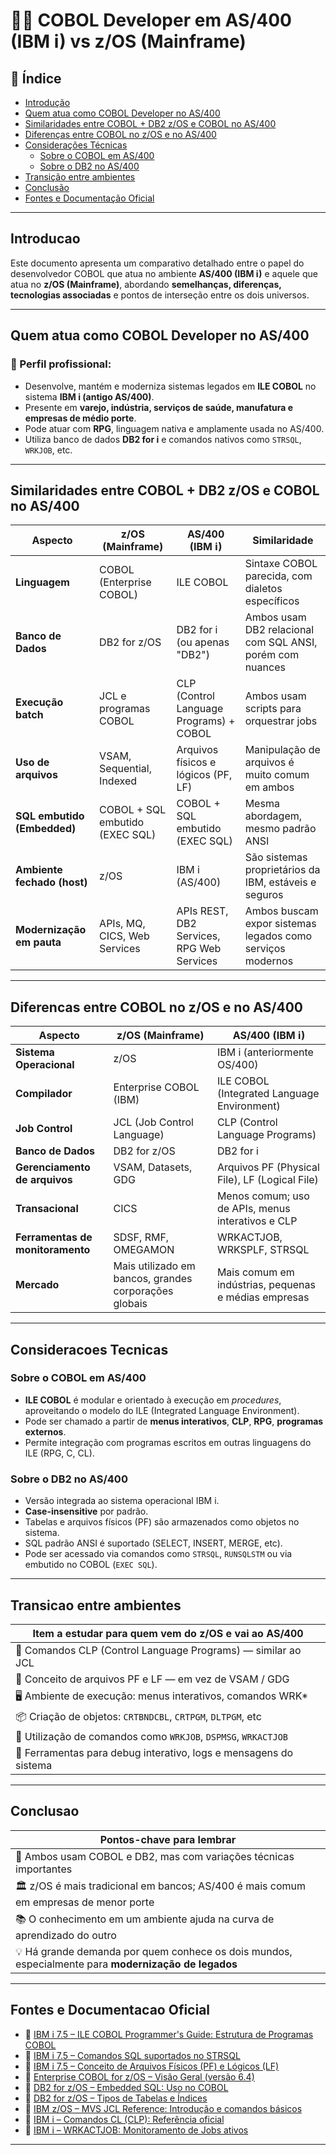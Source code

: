 # 👨‍💻 COBOL Developer em AS/400 (IBM i) vs z/OS (Mainframe)

## 📑 Índice

- [Introdução](#introducao)
- [Quem atua como COBOL Developer no AS/400](#quem-atua-como-cobol-developer-no-as400)
- [Similaridades entre COBOL + DB2 z/OS e COBOL no AS/400](#similaridades-entre-cobol--db2-zos-e-cobol-no-as400)
- [Diferenças entre COBOL no z/OS e no AS/400](#diferencas-entre-cobol-no-zos-e-no-as400)
- [Considerações Técnicas](#consideracoes-tecnicas)
  - [Sobre o COBOL em AS/400](#sobre-o-cobol-em-as400)
  - [Sobre o DB2 no AS/400](#sobre-o-db2-no-as400)
- [Transição entre ambientes](#transicao-entre-ambientes)
- [Conclusão](#conclusao)
- [Fontes e Documentação Oficial](#fontes-e-documentacao-oficial)

---

## Introducao

Este documento apresenta um comparativo detalhado entre o papel do desenvolvedor COBOL que atua no ambiente **AS/400 (IBM i)** e aquele que atua no **z/OS (Mainframe)**, abordando **semelhanças, diferenças, tecnologias associadas** e pontos de interseção entre os dois universos.

---

## Quem atua como COBOL Developer no AS/400

### 🎯 Perfil profissional:
- Desenvolve, mantém e moderniza sistemas legados em **ILE COBOL** no sistema **IBM i (antigo AS/400)**.
- Presente em **varejo, indústria, serviços de saúde, manufatura e empresas de médio porte**.
- Pode atuar com **RPG**, linguagem nativa e amplamente usada no AS/400.
- Utiliza banco de dados **DB2 for i** e comandos nativos como `STRSQL`, `WRKJOB`, etc.

---

## Similaridades entre COBOL + DB2 z/OS e COBOL no AS/400

| Aspecto                       | z/OS (Mainframe)                            | AS/400 (IBM i)                               | Similaridade                                                                 |
|------------------------------|---------------------------------------------|----------------------------------------------|------------------------------------------------------------------------------|
| **Linguagem**                | COBOL (Enterprise COBOL)                   | ILE COBOL                                     | Sintaxe COBOL parecida, com dialetos específicos                             |
| **Banco de Dados**           | DB2 for z/OS                               | DB2 for i (ou apenas "DB2")                   | Ambos usam DB2 relacional com SQL ANSI, porém com nuances                    |
| **Execução batch**           | JCL e programas COBOL                      | CLP (Control Language Programs) + COBOL       | Ambos usam scripts para orquestrar jobs                                     |
| **Uso de arquivos**          | VSAM, Sequential, Indexed                 | Arquivos físicos e lógicos (PF, LF)           | Manipulação de arquivos é muito comum em ambos                              |
| **SQL embutido (Embedded)**  | COBOL + SQL embutido (EXEC SQL)           | COBOL + SQL embutido (EXEC SQL)               | Mesma abordagem, mesmo padrão ANSI                                           |
| **Ambiente fechado (host)**  | z/OS                                       | IBM i (AS/400)                                | São sistemas proprietários da IBM, estáveis e seguros                        |
| **Modernização em pauta**    | APIs, MQ, CICS, Web Services               | APIs REST, DB2 Services, RPG Web Services     | Ambos buscam expor sistemas legados como serviços modernos                   |

---

## Diferencas entre COBOL no z/OS e no AS/400

| Aspecto                    | z/OS (Mainframe)                                        | AS/400 (IBM i)                                         |
|---------------------------|----------------------------------------------------------|--------------------------------------------------------|
| **Sistema Operacional**   | z/OS                                                     | IBM i (anteriormente OS/400)                          |
| **Compilador**            | Enterprise COBOL (IBM)                                   | ILE COBOL (Integrated Language Environment)           |
| **Job Control**           | JCL (Job Control Language)                               | CLP (Control Language Programs)                       |
| **Banco de Dados**        | DB2 for z/OS                                             | DB2 for i                                              |
| **Gerenciamento de arquivos** | VSAM, Datasets, GDG                                     | Arquivos PF (Physical File), LF (Logical File)        |
| **Transacional**          | CICS                                                    | Menos comum; uso de APIs, menus interativos e CLP     |
| **Ferramentas de monitoramento** | SDSF, RMF, OMEGAMON                                 | WRKACTJOB, WRKSPLF, STRSQL                            |
| **Mercado**               | Mais utilizado em bancos, grandes corporações globais    | Mais comum em indústrias, pequenas e médias empresas  |

---

## Consideracoes Tecnicas

### Sobre o COBOL em AS/400

- **ILE COBOL** é modular e orientado à execução em *procedures*, aproveitando o modelo do ILE (Integrated Language Environment).
- Pode ser chamado a partir de **menus interativos**, **CLP**, **RPG**, **programas externos**.
- Permite integração com programas escritos em outras linguagens do ILE (RPG, C, CL).

### Sobre o DB2 no AS/400

- Versão integrada ao sistema operacional IBM i.
- **Case-insensitive** por padrão.
- Tabelas e arquivos físicos (PF) são armazenados como objetos no sistema.
- SQL padrão ANSI é suportado (SELECT, INSERT, MERGE, etc).
- Pode ser acessado via comandos como `STRSQL`, `RUNSQLSTM` ou via embutido no COBOL (`EXEC SQL`).

---

## Transicao entre ambientes

| Item a estudar para quem vem do z/OS e vai ao AS/400 |
|-------------------------------------------------------|
| 📘 Comandos CLP (Control Language Programs) — similar ao JCL |
| 📁 Conceito de arquivos PF e LF — em vez de VSAM / GDG |
| 🖥️ Ambiente de execução: menus interativos, comandos WRK* |
| 📦 Criação de objetos: `CRTBNDCBL`, `CRTPGM`, `DLTPGM`, etc |
| 🧰 Utilização de comandos como `WRKJOB`, `DSPMSG`, `WRKACTJOB` |
| 🔄 Ferramentas para debug interativo, logs e mensagens do sistema |

---

## Conclusao

| Pontos-chave para lembrar |
|---------------------------|
| 🧠 Ambos usam COBOL e DB2, mas com variações técnicas importantes |
| 🏛️ z/OS é mais tradicional em bancos; AS/400 é mais comum em empresas de menor porte |
| 📚 O conhecimento em um ambiente ajuda na curva de aprendizado do outro |
| 💡 Há grande demanda por quem conhece os dois mundos, especialmente para **modernização de legados** |

---

## Fontes e Documentacao Oficial

- 🔗 [IBM i 7.5 – ILE COBOL Programmer's Guide: Estrutura de Programas COBOL](https://www.ibm.com/docs/en/i/7.5?topic=guide-program-structure-in-ile-cobol)  
- 🔗 [IBM i 7.5 – Comandos SQL suportados no STRSQL](https://www.ibm.com/docs/en/i/7.5?topic=functions-sql-statements-supported-by-strsql)  
- 🔗 [IBM i 7.5 – Conceito de Arquivos Físicos (PF) e Lógicos (LF)](https://www.ibm.com/docs/en/i/7.5?topic=ssw_ibm_i_75/rzarl/rzarlpdf.htm)  
- 🔗 [Enterprise COBOL for z/OS – Visão Geral (versão 6.4)](https://www.ibm.com/docs/en/cobol-zos/6.4?topic=overview)  
- 🔗 [DB2 for z/OS – Embedded SQL: Uso no COBOL](https://www.ibm.com/docs/en/db2-for-zos/12?topic=programs-using-embedded-sql)  
- 🔗 [DB2 for z/OS – Tipos de Tabelas e Índices](https://www.ibm.com/docs/en/db2-for-zos/12?topic=structures-types-tables-indexes)  
- 🔗 [IBM z/OS – MVS JCL Reference: Introdução e comandos básicos](https://www.ibm.com/docs/en/zos/2.5.0?topic=overview-job-control-language)  
- 🔗 [IBM i – Comandos CL (CLP): Referência oficial](https://www.ibm.com/docs/en/i/7.5?topic=reference-cl-command)  
- 🔗 [IBM i – WRKACTJOB: Monitoramento de Jobs ativos](https://www.ibm.com/docs/en/i/7.5?topic=ssw_ibm_i_75/cl/wrkactjob.htm)  

---
